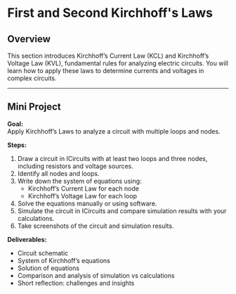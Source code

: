 # First and Second Kirchhoff's Laws

## Overview

This section introduces Kirchhoff’s Current Law (KCL) and Kirchhoff’s Voltage Law (KVL), fundamental rules for analyzing electric circuits. You will learn how to apply these laws to determine currents and voltages in complex circuits.

---

## Mini Project

**Goal:**  
Apply Kirchhoff’s Laws to analyze a circuit with multiple loops and nodes.

**Steps:**

1. Draw a circuit in ICircuits with at least two loops and three nodes, including resistors and voltage sources.
2. Identify all nodes and loops.
3. Write down the system of equations using:
   - Kirchhoff’s Current Law for each node
   - Kirchhoff’s Voltage Law for each loop
4. Solve the equations manually or using software.
5. Simulate the circuit in ICircuits and compare simulation results with your calculations.
6. Take screenshots of the circuit and simulation results.

**Deliverables:**
- Circuit schematic
- System of Kirchhoff’s equations
- Solution of equations
- Comparison and analysis of simulation vs calculations
- Short reflection: challenges and insights
